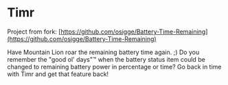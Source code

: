 Timr
====

Project from fork: [https://github.com/osigge/Battery-Time-Remaining](https://github.com/osigge/Battery-Time-Remaining)

Have Mountain Lion roar the remaining battery time again. ;) Do you remember the "good ol' days"™ when the battery status item could be changed to remaining battery power in percentage or time? Go back in time with Timr and get that feature back!